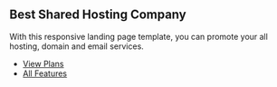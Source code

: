<!DOCTYPE html>
<html lang="en">
<head>
<meta charset=utf-8" />
<title>Katsune</title>
</head>
<link rel="stylesheet" href="bt1.css">
<body>
    <section class="best-shared"> 
        <p class="logo"><img src="/exercises/images/img_190x50.png" alt=""></p>
        <h2>Best <strong>Shared Hosting</strong> Company</h2>
        <p class="lead-text">With this responsive landing page template, you can promote your all hosting, domain and email services.</p>
        <ul class="btn-list"> 
          <li><a href="./">View Plans</a></li>
          <li><a href="./">All Features</a></li>
        </ul>
      </section>
</body>
</html>
